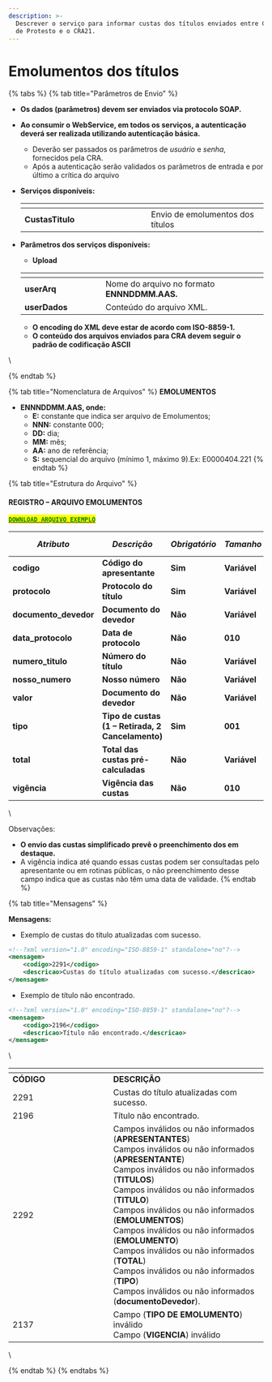 ```yaml
---
description: >-
  Descrever o serviço para informar custas dos títulos enviados entre Cartórios
  de Protesto e o CRA21.
---
```


# Emolumentos dos títulos

{% tabs %}
{% tab title="Parâmetros de Envio" %}
* **Os dados (parâmetros) devem ser enviados via protocolo SOAP.**
* **Ao consumir o WebService, em todos os serviços, a autenticação deverá ser realizada utilizando autenticação básica.**
  * Deverão ser passados os parâmetros de _usuário_ e _senha_, fornecidos pela CRA.
  * Após a autenticação serão validados os parâmetros de entrada e por último a crítica do arquivo
*   **Serviços disponíveis:**

    <table data-header-hidden><thead><tr><th width="234"></th><th></th></tr></thead><tbody><tr><td><strong>CustasTitulo</strong></td><td>Envio de emolumentos dos títulos</td></tr></tbody></table>
*   **Parâmetros dos serviços disponíveis:**

    * **Upload**

    <table data-header-hidden><thead><tr><th width="144"></th><th></th></tr></thead><tbody><tr><td><strong>userArq</strong></td><td>Nome do arquivo no formato <strong>ENNNDDMM.AAS.</strong></td></tr><tr><td><strong>userDados</strong></td><td>Conteúdo do arquivo XML.</td></tr></tbody></table>

    * **O encoding do XML deve estar de acordo com ISO-8859-1.**
    * **O conteúdo dos arquivos enviados para CRA devem seguir o padrão de codificação ASCII**

\

{% endtab %}

{% tab title="Nomenclatura de Arquivos" %}
**EMOLUMENTOS**&#x20;

* **ENNNDDMM.AAS, onde:**
  * **E:** constante que indica ser arquivo de Emolumentos;
  * **NNN:** constante 000;
  * **DD:** dia;
  * **MM:** mês;
  * **AA:** ano de referência;
  * **S:** sequencial do arquivo (mínimo 1, máximo 9).Ex: E0000404.221
{% endtab %}

{% tab title="Estrutura do Arquivo" %}
#### REGISTRO – ARQUIVO EMOLUMENTOS



[<mark style="color:green;">**`DOWNLOAD ARQUIVO EXEMPLO`**</mark>](https://github.com/p21sistemas/manual-cra-21/blob/main/EXEMPLO\_CUSTAS\_TITULO.zip?raw=true)

| _**Atributo**_         | _**Descrição**_                                   | _**Obrigatório**_ | _**Tamanho**_ | _**Tipo**_            | _**Casas Decimais**_ |
| ---------------------- | ------------------------------------------------- | ----------------- | ------------- | --------------------- | -------------------- |
| **codigo**             | **Código do apresentante**                        | **Sim**           | **Variável**  | **Alfanumérico**      | **Nenhuma**          |
| **protocolo**          | **Protocolo do título**                           | **Sim**           | **Variável**  | **Alfanumérico**      | **Nenhuma**          |
| **documento\_devedor** | **Documento do devedor**                          | **Não**           | **Variável**  | **Numérico**          | **Nenhuma**          |
| **data\_protocolo**    | **Data de protocolo**                             | **Não**           | **010**       | **Data (01/01/2024)** | **Nenhuma**          |
| **numero\_titulo**     | **Número do título**                              | **Não**           | **Variável**  | **Numérico**          | **Nenhuma**          |
| **nosso\_numero**      | **Nosso número**                                  | **Não**           | **Variável**  | **Numérico**          | **Nenhuma**          |
| **valor**              | **Documento do devedor**                          | **Não**           | **Variável**  | **Decimal**           | **2**                |
| **tipo**               | **Tipo de custas (1 – Retirada, 2 Cancelamento)** | **Sim**           | **001**       | **Inteiro**           | **Nenhuma**          |
| **total**              | **Total das custas pré-calculadas**               | **Não**           | **Variável**  | **Decimal**           | **2**                |
| **vigência**           | **Vigência das custas**                           | **Não**           | **010**       | **Data (01/01/2024)** | **Nenhuma**          |

\


Observações:

* **O envio das custas simplificado prevê o preenchimento dos em destaque.**
* A vigência indica até quando essas custas podem ser consultadas pelo apresentante ou em rotinas públicas, o não preenchimento desse campo indica que as custas não têm uma data de validade.
{% endtab %}

{% tab title="Mensagens" %}


**Mensagens:**

* Exemplo de custas do título atualizadas com sucesso.

```xml
<!--?xml version="1.0" encoding="ISO-8859-1" standalone="no"?-->
<mensagem>
    <codigo>2291</codigo>
    <descricao>Custas do título atualizadas com sucesso.</descricao>
</mensagem>
```



* Exemplo de  título não encontrado.

```xml
<!--?xml version="1.0" encoding="ISO-8859-1" standalone="no"?-->
<mensagem>
    <codigo>2196</codigo>
    <descricao>Título não encontrado.</descricao>
</mensagem>
```

\


<table data-header-hidden><thead><tr><th width="183"></th><th></th></tr></thead><tbody><tr><td><strong>CÓDIGO</strong></td><td><strong>DESCRIÇÃO</strong></td></tr><tr><td>2291</td><td>Custas do título atualizadas com sucesso.</td></tr><tr><td>2196</td><td>Título não encontrado.</td></tr><tr><td>2292</td><td>Campos inválidos ou não informados (<strong>APRESENTANTES</strong>)<br>Campos inválidos ou não informados (<strong>APRESENTANTE</strong>)<br>Campos inválidos ou não informados (<strong>TITULOS</strong>)<br>Campos inválidos ou não informados (<strong>TITULO</strong>)<br>Campos inválidos ou não informados (<strong>EMOLUMENTOS</strong>)<br>Campos inválidos ou não informados (<strong>EMOLUMENTO</strong>)<br>Campos inválidos ou não informados (<strong>TOTAL</strong>)<br>Campos inválidos ou não informados (<strong>TIPO</strong>)<br>Campos inválidos ou não informados (<strong>documentoDevedor</strong>).</td></tr><tr><td>2137</td><td>Campo (<strong>TIPO DE EMOLUMENTO</strong>) inválido<br>Campo (<strong>VIGENCIA</strong>) inválido</td></tr></tbody></table>

\

{% endtab %}
{% endtabs %}





&#x20;
